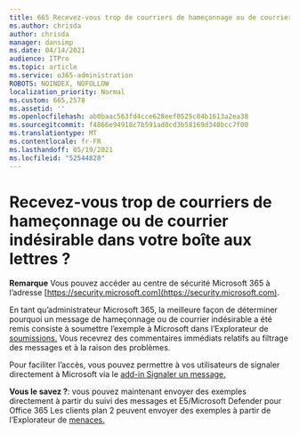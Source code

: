 ```yaml
---
title: 665 Recevez-vous trop de courriers de hameçonnage ou de courrier indésirable dans votre boîte aux lettres ?
ms.author: chrisda
author: chrisda
manager: dansimp
ms.date: 04/14/2021
audience: ITPro
ms.topic: article
ms.service: o365-administration
ROBOTS: NOINDEX, NOFOLLOW
localization_priority: Normal
ms.custom: 665,2578
ms.assetid: ''
ms.openlocfilehash: ab0baac563fd4cce628eef0525c04b1613a2ea38
ms.sourcegitcommit: f4866e94918c7b591ad0cd3b58169d340bcc7f00
ms.translationtype: MT
ms.contentlocale: fr-FR
ms.lasthandoff: 05/19/2021
ms.locfileid: "52544828"
---
```

# <a name="are-you-receiving-too-much-phish-or-spam-in-your-mailbox"></a>Recevez-vous trop de courriers de hameçonnage ou de courrier indésirable dans votre boîte aux lettres ?

**Remarque** Vous pouvez accéder au centre de sécurité Microsoft 365 à l’adresse [https://security.microsoft.com](https://security.microsoft.com).

En tant qu’administrateur Microsoft 365, la meilleure façon de déterminer pourquoi un message de hameçonnage ou de courrier indésirable a été remis consiste à soumettre l’exemple à Microsoft dans l’Explorateur de [soumissions.](https://security.microsoft.com/reportsubmission) Vous recevrez des commentaires immédiats relatifs au filtrage des messages et à la raison des problèmes.

Pour faciliter l’accès, vous pouvez permettre à vos utilisateurs de signaler directement à Microsoft via le [add-in Signaler un message.](https://appsource.microsoft.com/product/office/WA104381180?src=office&tab=Overview)

**Vous le savez ?**: vous pouvez [](https://security.microsoft.com/messagetrace) maintenant envoyer des exemples directement à partir du suivi des messages et E5/Microsoft Defender pour Office 365 Les clients plan 2 peuvent envoyer des exemples à partir de l’Explorateur de [menaces.](/microsoft-365/security/office-365-security/threat-explorer)
